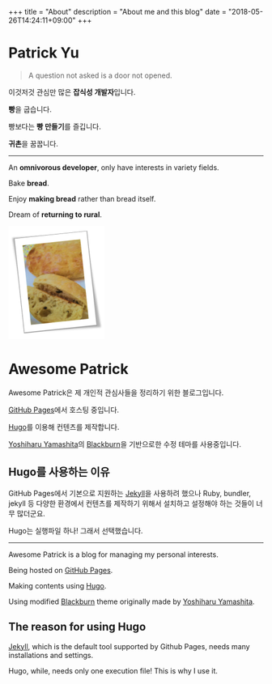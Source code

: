 +++
title = "About"
description = "About me and this blog"
date = "2018-05-26T14:24:11+09:00"
+++

# Patrick Yu

> A question not asked is a door not opened.

이것저것 관심만 많은 **잡식성 개발자**입니다.

**빵**을 굽습니다.

빵보다는 **빵 만들기**를 즐깁니다.

**귀촌**을 꿈꿉니다.

---

An **omnivorous developer**, only have interests in variety fields.

Bake **bread**.

Enjoy **making bread** rather than bread itself.

Dream of **returning to rural**.

![bread](./bread.png)

# Awesome Patrick

Awesome Patrick은 제 개인적 관심사들을 정리하기 위한 블로그입니다. 

[GitHub Pages](https://pages.github.com/)에서 호스팅 중입니다.

[Hugo](https://gohugo.io/)를 이용해 컨텐츠를 제작합니다.

[Yoshiharu Yamashita](http://yoshiharuyamashita.com/)의 [Blackburn](https://github.com/yoshiharuyamashita/blackburn)을 기반으로한 수정 테마를 사용중입니다.

## Hugo를 사용하는 이유

GitHub Pages에서 기본으로 지원하는 [Jekyll](https://jekyllrb.com/)을 사용하려 했으나 Ruby, bundler, jekyll 등 다양한 환경에서 컨텐츠를 제작하기 위해서 설치하고 설정해야 하는 것들이 너무 많더군요.

Hugo는 실행파일 하나! 그래서 선택했습니다.

---

Awesome Patrick is a blog for managing my personal interests.

Being hosted on [GitHub Pages](https://pages.github.com/).

Making contents using [Hugo](https://gohugo.io/).

Using modified [Blackburn](https://github.com/yoshiharuyamashita/blackburn) theme originally made by [Yoshiharu Yamashita](http://yoshiharuyamashita.com/).

## The reason for using Hugo

[Jekyll](https://jekyllrb.com/), which is the default tool supported by Github Pages, needs many installations and settings.

Hugo, while, needs only one execution file! This is why I use it.